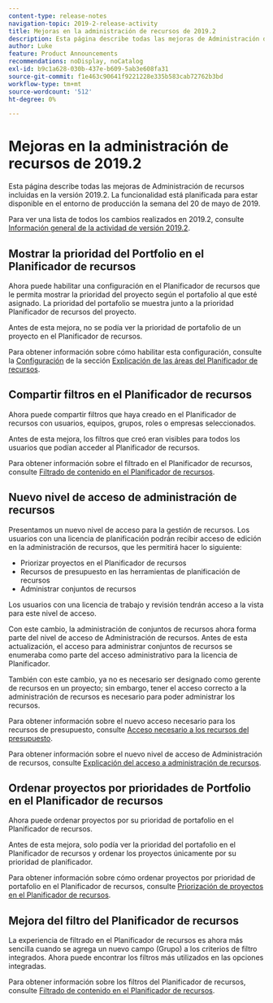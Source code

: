 ```yaml
---
content-type: release-notes
navigation-topic: 2019-2-release-activity
title: Mejoras en la administración de recursos de 2019.2
description: Esta página describe todas las mejoras de Administración de recursos incluidas en la versión 2019.2. La funcionalidad está planificada para estar disponible en el entorno de producción la semana del 20 de mayo de 2019.
author: Luke
feature: Product Announcements
recommendations: noDisplay, noCatalog
exl-id: b9c1a628-030b-437e-b609-5ab3e608fa31
source-git-commit: f1e463c90641f9221228e335b583cab72762b3bd
workflow-type: tm+mt
source-wordcount: '512'
ht-degree: 0%

---
```


# Mejoras en la administración de recursos de 2019.2

Esta página describe todas las mejoras de Administración de recursos incluidas en la versión 2019.2. La funcionalidad está planificada para estar disponible en el entorno de producción la semana del 20 de mayo de 2019.

Para ver una lista de todos los cambios realizados en 2019.2, consulte [Información general de la actividad de versión 2019.2](../../../../product-announcements/product-releases/quarterly-release-archive/2019.2-release-activity/2019-2-release-activity-overview.md).

## Mostrar la prioridad del Portfolio en el Planificador de recursos

Ahora puede habilitar una configuración en el Planificador de recursos que le permita mostrar la prioridad del proyecto según el portafolio al que esté asignado. La prioridad del portafolio se muestra junto a la prioridad Planificador de recursos del proyecto.

Antes de esta mejora, no se podía ver la prioridad de portafolio de un proyecto en el Planificador de recursos.

Para obtener información sobre cómo habilitar esta configuración, consulte la [Configuración](../../../../resource-mgmt/resource-planning/resource-planner-navigation.md#settings) de la sección [Explicación de las áreas del Planificador de recursos](../../../../resource-mgmt/resource-planning/resource-planner-navigation.md).

## Compartir filtros en el Planificador de recursos

Ahora puede compartir filtros que haya creado en el Planificador de recursos con usuarios, equipos, grupos, roles o empresas seleccionados.

Antes de esta mejora, los filtros que creó eran visibles para todos los usuarios que podían acceder al Planificador de recursos.

Para obtener información sobre el filtrado en el Planificador de recursos, consulte [Filtrado de contenido en el Planificador de recursos](../../../../resource-mgmt/resource-planning/filter-resource-planner.md).

## Nuevo nivel de acceso de administración de recursos

Presentamos un nuevo nivel de acceso para la gestión de recursos. Los usuarios con una licencia de planificación podrán recibir acceso de edición en la administración de recursos, que les permitirá hacer lo siguiente:

* Priorizar proyectos en el Planificador de recursos
* Recursos de presupuesto en las herramientas de planificación de recursos
* Administrar conjuntos de recursos

Los usuarios con una licencia de trabajo y revisión tendrán acceso a la vista para este nivel de acceso.

Con este cambio, la administración de conjuntos de recursos ahora forma parte del nivel de acceso de Administración de recursos. Antes de esta actualización, el acceso para administrar conjuntos de recursos se enumeraba como parte del acceso administrativo para la licencia de Planificador.

También con este cambio, ya no es necesario ser designado como gerente de recursos en un proyecto; sin embargo, tener el acceso correcto a la administración de recursos es necesario para poder administrar los recursos.

Para obtener información sobre el nuevo acceso necesario para los recursos de presupuesto, consulte [Acceso necesario a los recursos del presupuesto](../../../../resource-mgmt/resource-planning/access-needed-to-budget-resources.md).

Para obtener información sobre el nuevo nivel de acceso de Administración de recursos, consulte [Explicación del acceso a administración de recursos](../../../../administration-and-setup/add-users/configure-and-grant-access/grant-access-resource-management.md).

## Ordenar proyectos por prioridades de Portfolio en el Planificador de recursos

Ahora puede ordenar proyectos por su prioridad de portafolio en el Planificador de recursos.

Antes de esta mejora, solo podía ver la prioridad del portafolio en el Planificador de recursos y ordenar los proyectos únicamente por su prioridad de planificador.

Para obtener información sobre cómo ordenar proyectos por prioridad de portafolio en el Planificador de recursos, consulte [Priorización de proyectos en el Planificador de recursos](../../../../resource-mgmt/resource-planning/prioritize-projects-resource-planner.md).

## Mejora del filtro del Planificador de recursos

La experiencia de filtrado en el Planificador de recursos es ahora más sencilla cuando se agrega un nuevo campo (Grupo) a los criterios de filtro integrados. Ahora puede encontrar los filtros más utilizados en las opciones integradas.

Para obtener información sobre los filtros del Planificador de recursos, consulte [Filtrado de contenido en el Planificador de recursos](../../../../resource-mgmt/resource-planning/filter-resource-planner.md).

